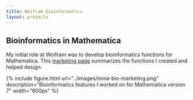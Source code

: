 ```yaml
---
title: Wolfram bioinformatics
layout: projects
---
```


## Bioinformatics in Mathematica

My initial role at Wolfram was to develop bioinformatics functions for Mathematica.
This [marketing page](https://www.wolfram.com/products/mathematica/newin7/content/IntegratedGenomicAndProteinData/)
summarizes the functions I created and helped design:

{% include figure.html url="../images/mma-bio-marketing.png" description="Bioinformatics features I worked on for Mathematica version 7" width="600px" %}
